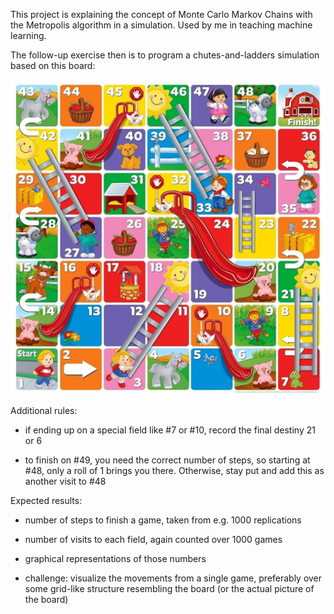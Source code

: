 This project is explaining the concept of Monte Carlo Markov Chains with the Metropolis algorithm in a simulation. Used by me in teaching machine learning.

The follow-up exercise then is to program a chutes-and-ladders simulation based on this board:

![](Chutes_ladders.jpg)

Additional rules:

-   if ending up on a special field like #7 or #10, record the final destiny 21 or 6

-   to finish on #49, you need the correct number of steps, so starting at #48, only a roll of 1 brings you there. Otherwise, stay put and add this as another visit to #48

Expected results:

-   number of steps to finish a game, taken from e.g. 1000 replications

-   number of visits to each field, again counted over 1000 games

-   graphical representations of those numbers

-   challenge: visualize the movements from a single game, preferably over some grid-like structure resembling the board (or the actual picture of the board)
